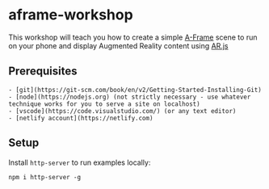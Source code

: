 # aframe-workshop

This workshop will teach you how to create a simple [A-Frame](https://aframe.io/) scene to run on your phone and display Augmented Reality content using [AR.js](https://github.com/jeromeetienne/AR.js/blob/master/README.md)

## Prerequisites

    - [git](https://git-scm.com/book/en/v2/Getting-Started-Installing-Git)
    - [node](https://nodejs.org) (not strictly necessary - use whatever technique works for you to serve a site on localhost)
    - [vscode](https://code.visualstudio.com/) (or any text editor)
    - [netlify account](https://netlify.com)

## Setup

Install `http-server` to run examples locally:

    npm i http-server -g



